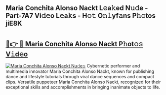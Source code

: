 ## Maria Conchita Alonso Nackt L𝚎a𝚔ed N𝚞𝚍e - Part-7A7 Vi𝚍𝚎o L𝚎a𝚔s - H𝚘𝚝 O𝚗𝚕yf𝚊ns P𝚑𝚘tos jiE8K

# <h2><a href="http://kfd2fsb.oniu.top/?m=Maria+Conchita+Alonso+Nackt">🔗👉 🔴 Maria Conchita Alonso Nackt P𝚑ot𝚘𝚜 V𝚒d𝚎o</a></h2>

[![Maria Conchita Alonso Nackt Nu𝚍e𝚜](https://i.imgur.com/0qMVB7G.gif)](http://kfd2fsb.oniu.top/?m=Maria+Conchita+Alonso+Nackt)
Cybernetic performer and multimedia innovator Maria Conchita Alonso Nackt, known for publishing dance and lifestyle tutorials through viral dance sequences and compact clips. Versatile puppeteer Maria Conchita Alonso Nackt, recognized for their exceptional skills and accomplishments in bringing inanimate objects to life.  
